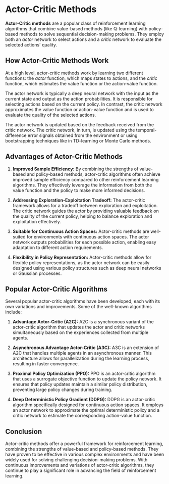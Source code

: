 # Actor-Critic Methods

**Actor-Critic methods** are a popular class of reinforcement learning algorithms that combine value-based methods (like Q-learning) with policy-based methods to solve sequential decision-making problems. They employ both an *actor* network to select actions and a *critic* network to evaluate the selected actions' quality.

## How Actor-Critic Methods Work

At a high level, actor-critic methods work by learning two different functions: the *actor* function, which maps states to actions, and the *critic* function, which estimates the value function or the action-value function.

The actor network is typically a deep neural network with the input as the current state and output as the action probabilities. It is responsible for selecting actions based on the current policy. In contrast, the critic network approximates the value function or action-value function and is used to evaluate the quality of the selected actions.

The actor network is updated based on the feedback received from the critic network. The critic network, in turn, is updated using the temporal-difference error signals obtained from the environment or using bootstrapping techniques like in TD-learning or Monte Carlo methods.

## Advantages of Actor-Critic Methods

1. **Improved Sample Efficiency:** By combining the strengths of value-based and policy-based methods, actor-critic algorithms often achieve improved sample efficiency compared to other reinforcement learning algorithms. They effectively leverage the information from both the value function and the policy to make more informed decisions.

2. **Addressing Exploration-Exploitation Tradeoff:** The actor-critic framework allows for a tradeoff between exploration and exploitation. The critic network guides the actor by providing valuable feedback on the quality of the current policy, helping to balance exploration and exploitation effectively.

3. **Suitable for Continuous Action Spaces:** Actor-critic methods are well-suited for environments with continuous action spaces. The actor network outputs probabilities for each possible action, enabling easy adaptation to different action requirements.

4. **Flexibility in Policy Representation:** Actor-critic methods allow for flexible policy representations, as the actor network can be easily designed using various policy structures such as deep neural networks or Gaussian processes.

## Popular Actor-Critic Algorithms

Several popular actor-critic algorithms have been developed, each with its own variations and improvements. Some of the well-known algorithms include:

1. **Advantage Actor-Critic (A2C):** A2C is a synchronous variant of the actor-critic algorithm that updates the actor and critic networks simultaneously based on the experiences collected from multiple agents.

2. **Asynchronous Advantage Actor-Critic (A3C):** A3C is an extension of A2C that handles multiple agents in an asynchronous manner. This architecture allows for parallelization during the learning process, resulting in faster convergence.

3. **Proximal Policy Optimization (PPO):** PPO is an actor-critic algorithm that uses a surrogate objective function to update the policy network. It ensures that policy updates maintain a similar policy distribution, preventing large policy changes during training.

4. **Deep Deterministic Policy Gradient (DDPG):** DDPG is an actor-critic algorithm specifically designed for continuous action spaces. It employs an actor network to approximate the optimal deterministic policy and a critic network to estimate the corresponding action-value function.

## Conclusion

Actor-critic methods offer a powerful framework for reinforcement learning, combining the strengths of value-based and policy-based methods. They have proven to be effective in various complex environments and have been widely used for solving challenging decision-making problems. With continuous improvements and variations of actor-critic algorithms, they continue to play a significant role in advancing the field of reinforcement learning.